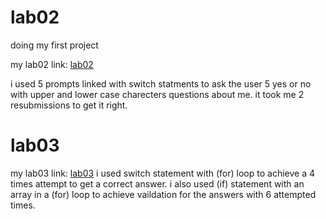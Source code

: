 # lab02
doing my first project

my lab02 link: [lab02](https://x-anas-x.github.io/About-Me/index)

i used 5 prompts linked with switch statments to ask the user 5 yes or no with upper and lower case charecters questions about me.
it took me 2 resubmissions to get it right.


# lab03
my lab03 link: [lab03](https://x-anas-x.github.io/About-Me/index)
 i used switch statement with (for) loop to achieve a 4 times attempt to get a correct answer.
 i also used (if) statement with an array in a  (for) loop to achieve vaildation for the answers with 6 attempted times.
